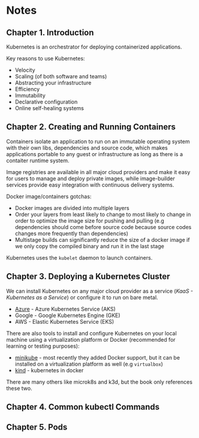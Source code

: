 # Notes

## Chapter 1. Introduction

Kubernetes is an orchestrator for deploying containerized applications.

Key reasons to use Kubernetes:
- Velocity
- Scaling (of both software and teams)
- Abstracting your infrastructure
- Efficiency
- Immutability
- Declarative configuration
- Online self-healing systems

## Chapter 2. Creating and Running Containers

Containers isolate an application to run on an immutable operating system with their own libs, dependencies and source code, which makes applications portable to any guest or infrastructure as long as there is a contaiter runtime system.

Image registries are available in all major cloud providers and make it easy for users to manage and deploy private images, while image-builder services provide easy integration with continuous delivery systems.

Docker image/containers gotchas:
- Docker images are divided into multiple layers
- Order your layers from least likely to change to most likely to change in order to optimize the image size for pushing and pulling (e.g dependencies should come before source code because source codes changes more frequently than dependencies)
- Multistage builds can significantly reduce the size of a docker image if we only copy the compiled binary and run it in the last stage

Kubernetes uses the `kubelet` daemon to launch containers.

## Chapter 3. Deploying a Kubernetes Cluster

We can install Kubernetes on any major cloud provider as a service (*KaaS - Kubernetes as a Service*) or configure it to run on bare metal.  
- [Azure](playground/AKS.md) - Azure Kubernetes Service (AKS)
- Google - Google Kubernetes Engine (GKE)
- AWS - Elastic Kubernetes Service (EKS)

There are also tools to install and configure Kubernetes on your local machine using a virtualization platform or Docker (recommended for learning or testing purposes):
- [minikube](playground/minikube.md) - most recently they added Docker support, but it can be installed on a virtualization platform as well (e.g `virtualbox`)
- [kind](playground/kind.md) - kubernetes in docker

There are many others like microk8s and k3d, but the book only references these two.

## Chapter 4. Common kubectl Commands

## Chapter 5. Pods


